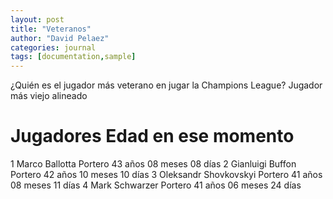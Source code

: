 ```yaml
---
layout: post
title: "Veteranos"
author: "David Pelaez"
categories: journal
tags: [documentation,sample]
---
```

¿Quién es el jugador más veterano en jugar la Champions League?
Jugador más viejo alineado
#	Jugadores	Edad en ese momento
1	Marco Ballotta Portero	43 años 08 meses 08 días
2	Gianluigi Buffon Portero	42 años 10 meses 10 días
3	Oleksandr Shovkovskyi Portero	41 años 08 meses 11 días
4	Mark Schwarzer Portero	41 años 06 meses 24 días